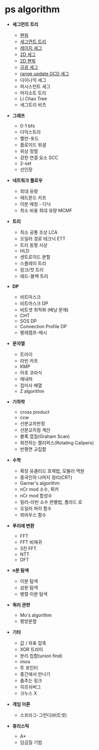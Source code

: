 # ps algorithm
* __세그먼트 트리__

  * [펜윅](https://github.com/simta1/ps-snippet/blob/main/%EC%84%B8%EA%B7%B8%EB%A8%BC%ED%8A%B8%20%ED%8A%B8%EB%A6%AC/FenwickTree.md)
  * [세그먼트 트리](https://github.com/simta1/ps-snippet/blob/main/%EC%84%B8%EA%B7%B8%EB%A8%BC%ED%8A%B8%20%ED%8A%B8%EB%A6%AC/SegmentTree.md)
  * [레이지 세그](https://github.com/simta1/ps-snippet/blob/main/%EC%84%B8%EA%B7%B8%EB%A8%BC%ED%8A%B8%20%ED%8A%B8%EB%A6%AC/SegmentTree(Lazy%20Propagation).md)
  * [2D 세그](https://github.com/simta1/ps-snippet/blob/main/%EC%84%B8%EA%B7%B8%EB%A8%BC%ED%8A%B8%20%ED%8A%B8%EB%A6%AC/SegmentTree2D.md)
  * [2D 펜윅](https://github.com/simta1/ps-snippet/blob/main/%EC%84%B8%EA%B7%B8%EB%A8%BC%ED%8A%B8%20%ED%8A%B8%EB%A6%AC/FenwickTree2D.md)
  * [금광 세그](https://github.com/simta1/ps-snippet/blob/main/%EC%84%B8%EA%B7%B8%EB%A8%BC%ED%8A%B8%20%ED%8A%B8%EB%A6%AC/Gold%20Mine%20SegmentTree.md)
  * [range update GCD 세그](https://github.com/simta1/ps-snippet/blob/main/%EC%84%B8%EA%B7%B8%EB%A8%BC%ED%8A%B8%20%ED%8A%B8%EB%A6%AC/GCD%20SegmentTree.md)
  * 다이나믹 세그
  * 퍼시스턴트 세그
  * 머지소트 트리
  * Li Chao Tree
  * 세그트리 비츠
* __그래프__
  * 0-1 bfs
  * 다익스트라
  * 벨만-포드
  * 플로이드 워셜
  * 위상 정렬
  * 강한 연결 요소 SCC
  * 2-set
  * 선인장
* __네트워크 플로우__
  * 최대 유량
  * 에드몬드 카프
  * 이분 매칭 - 디닉
  * 최소 비용 최대 유량 MCMF
* __트리__
  * 최소 공통 조상 LCA
  * 오일러 경로 테크닉 ETT
  * 트리 동형 사상
  * HLD
  * 센트로이드 분할
  * 스플레이 트리
  * 링크/컷 트리
  * 레드-블랙 트리
* __DP__
  * 비트마스크
  * 비트마스크 DP
  * 비트셋 최적화 (배낭 문제)
  * CHT
  * SOS DP
  * Connection Profile DP
  * 벌레캠프-매시
* __문자열__
  * 트라이
  * 라빈 카프
  * KMP
  * 아호 코라식
  * 매내처
  * 접미사 배열
  * Z algorithm
* __기하학__
  * cross product
  * ccw
  * 선분교차판정
  * 선분교차점 계산
  * 볼록 껍질(Graham Scan)
  * 회전하는 캘리퍼스(Rotating Calipers)
  * 반평면 교집합
* __수학__
  * 확장 유클리드 호제법, 모듈러 역원
  * 중국인의 나머지 정리(CRT)
  * Garner's algorithm
  * nCr mod 소수, 뤼카
  * nCr mod 합성수
  * 밀러-라빈 소수 판별법, 폴라드 로
  * 오일러 파이 함수
  * 뫼비우스 함수
* __푸리에 변환__
  * FFT
  * FFT 비재귀
  * 3진 FFT
  * NTT
  * DFT
* __n분 탐색__
  * 이분 탐색
  * 삼분 탐색
  * 병렬 이분 탐색
* __쿼리 관련__
  * Mo's algorithm
  * 평방분할
* __기타__
  * 값 / 좌표 압축
  * XOR 트라이
  * 분리 집합(union find)
  * imos
  * 투 포인터
  * 중간에서 만나기
  * 춤추는 링크
  * 히르쉬버그
  * 크누스 X
* __게임 이론__
  * 스프라그-그런디(비트셋)
* __휴리스틱__
  * A*
  * 담금질 기법
